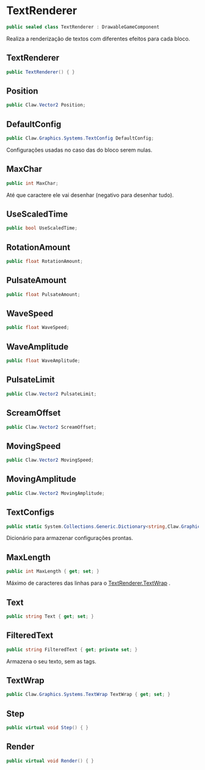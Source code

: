 # TextRenderer
```csharp
public sealed class TextRenderer : DrawableGameComponent
```
Realiza a renderização de textos com diferentes efeitos para cada bloco.<br />
## TextRenderer
```csharp
public TextRenderer() { }
```
## Position
```csharp
public Claw.Vector2 Position;
```
## DefaultConfig
```csharp
public Claw.Graphics.Systems.TextConfig DefaultConfig;
```
Configurações usadas no caso das do bloco serem nulas.<br />
## MaxChar
```csharp
public int MaxChar;
```
Até que caractere ele vai desenhar (negativo para desenhar tudo).<br />
## UseScaledTime
```csharp
public bool UseScaledTime;
```
## RotationAmount
```csharp
public float RotationAmount;
```
## PulsateAmount
```csharp
public float PulsateAmount;
```
## WaveSpeed
```csharp
public float WaveSpeed;
```
## WaveAmplitude
```csharp
public float WaveAmplitude;
```
## PulsateLimit
```csharp
public Claw.Vector2 PulsateLimit;
```
## ScreamOffset
```csharp
public Claw.Vector2 ScreamOffset;
```
## MovingSpeed
```csharp
public Claw.Vector2 MovingSpeed;
```
## MovingAmplitude
```csharp
public Claw.Vector2 MovingAmplitude;
```
## TextConfigs
```csharp
public static System.Collections.Generic.Dictionary<string,Claw.Graphics.Systems.TextConfig> TextConfigs;
```
Dicionário para armazenar configurações prontas.<br />
## MaxLength
```csharp
public int MaxLength { get; set; } 
```
Máximo de caracteres das linhas para o [TextRenderer.TextWrap](/API/Claw/Graphics/Systems/TextRenderer.md#TextWrap) .<br />
## Text
```csharp
public string Text { get; set; } 
```
## FilteredText
```csharp
public string FilteredText { get; private set; } 
```
Armazena o seu texto, sem as tags.<br />
## TextWrap
```csharp
public Claw.Graphics.Systems.TextWrap TextWrap { get; set; } 
```
## Step
```csharp
public virtual void Step() { }
```
## Render
```csharp
public virtual void Render() { }
```
